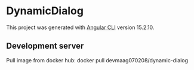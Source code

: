 # DynamicDialog

This project was generated with [Angular CLI](https://github.com/angular/angular-cli) version 15.2.10.

## Development server

Pull image from docker hub: docker pull devmaag070208/dynamic-dialog